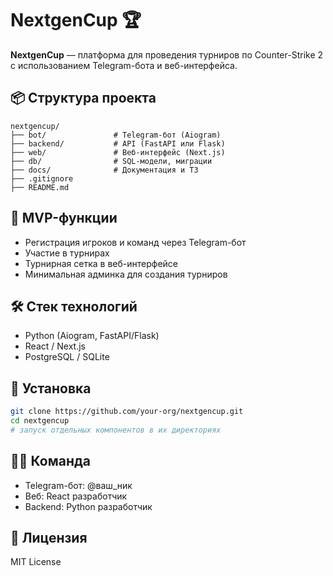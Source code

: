 # NextgenCup 🏆

**NextgenCup** — платформа для проведения турниров по Counter-Strike 2 с использованием Telegram-бота и веб-интерфейса.

## 📦 Структура проекта

```
nextgencup/
├── bot/               # Telegram-бот (Aiogram)
├── backend/           # API (FastAPI или Flask)
├── web/               # Веб-интерфейс (Next.js)
├── db/                # SQL-модели, миграции
├── docs/              # Документация и ТЗ
├── .gitignore
├── README.md
```

## 🚀 MVP-функции
- Регистрация игроков и команд через Telegram-бот
- Участие в турнирах
- Турнирная сетка в веб-интерфейсе
- Минимальная админка для создания турниров

## 🛠️ Стек технологий
- Python (Aiogram, FastAPI/Flask)
- React / Next.js
- PostgreSQL / SQLite

## 🧪 Установка
```bash
git clone https://github.com/your-org/nextgencup.git
cd nextgencup
# запуск отдельных компонентов в их директориях
```

## 🧑‍💻 Команда
- Telegram-бот: @ваш_ник
- Веб: React разработчик
- Backend: Python разработчик

## 📄 Лицензия
MIT License